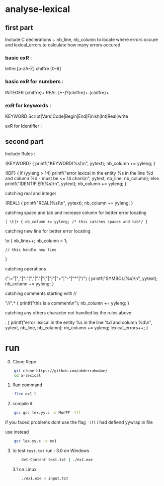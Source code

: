 # analyse-lexical

## first part

Include C declerations + nb_line, nb_column to locate where errors occure and lexical_errors to calculate how many errors occured

### basic exR :
lettre [a-zA-Z]
chiffre [0-9]

### basic exR for numbers :
INTEGER {chiffre}+
REAL [+-]?{chiffre}+\.{chiffre}+

### exR for keywords :
KEYWORD Script|Vars|Code|Begin|End|Finish|Int|Real|write

exR for Identifier :

## second part

Include Rules :


{KEYWORD} {
    printf("KEYWORD(%s)\n", yytext);
    nb_column += yyleng;
}


{IDF} {
    if (yyleng > 14)
        printf("error lexical in the entity %s in the line %d and column %d - must be <= 14 chars\n",
               yytext, nb_line, nb_column);
    else
        printf("IDENTIFIER(%s)\n", yytext);
    nb_column += yyleng;
}

catching real and integer


{REAL} {
    printf("REAL(%s)\n", yytext);
    nb_column += yyleng;
}

catching space and tab and increase column for better error locating


`[ \t]+ {
    nb_column += yyleng;
    /* this catches spaces and tab*/
}`

catching new line for better error locating


\n {
    nb_line++;
    nb_column = 1;

    // this handle new line
}


catching operations


(":="|";"|":"|","|"."|"("|")"|"+"|"-"|"*"|"/") {
    printf("SYMBOL(%s)\n", yytext);
    nb_column += yyleng;
}

catching comments starting with //


"//".* {
    printf("this is a comment\n");
    nb_column += yyleng;
}

catching any others character not handled by the rules above:


. {
    printf("error lexical in the entity %s in the line %d and column %d\n", yytext, nb_line, nb_column);
    nb_column += yyleng;
    lexical_errors++;
}


# run

0. Clone Repo
```sh
    git clone https://github.com/abderrahm4ne/
    cd a-lexical
```
1. Run command
```sh
    flex ex1.l
```

2. compile it 
```sh
    gcc gcc lex.yy.c -o MonTP -lfl
```
if you faced problems dont use the flag `-lfl` i had defiend yywrap in file

use instead 
```sh
    gcc lex.yy.c -o ex1
```

3. to test `test.txt` run :
    3.0 on Windows 
    ```sh
        Get-Content test.txt | ./ex1.exe
    ```
    3.1 on Linux
    ```sh
        ./ex1.exe < input.txt
    ```
